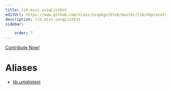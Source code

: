 ```yaml
---
title: lib.misc.uniqListExt
editUrl: https://www.github.com/nixos/nixpkgs/blob/master/lib/deprecated.nix#L100C17
description: lib.misc.uniqListExt
sidebar:

    order: 7
---
```


<a href="https://www.github.com/nixos/nixpkgs/blob/master/lib/deprecated.nix#L100C17">Contribute Now!</a>


# Aliases

- [lib.uniqlistext](/nix-doc-comments/reference/lib/lib-uniqlistext)



